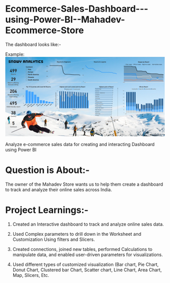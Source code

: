# Ecommerce-Sales-Dashboard---using-Power-BI--Mahadev-Ecommerce-Store

The dashboard looks like:- 

Example:![DashboardPreview](https://github.com/the-mansi-goel/Ski-dashboard/blob/main/Snapshot%20of%20the%20Dahbaord.png)

Analyze e-commerce sales data for creating and interacting Dashboard using Power BI 

# Question is About:-
The owner of the Mahadev Store wants us to help them create a dashboard to track and analyze their online sales across India.

# Project Learnings:-

1) Created an Interactive dashboard to track and analyze online sales data.

2) Used Complex parameters to drill down in the Worksheet and Customization Using filters and Slicers.

3) Created connections, joined new tables, performed Calculations to manipulate data, and enabled user-driven parameters for visualizations.

4) Used different types of customized visualization (Bar chart, Pie Chart, Donut Chart, Clustered bar Chart, Scatter chart, Line Chart, Area Chart, Map, Slicers, Etc.
